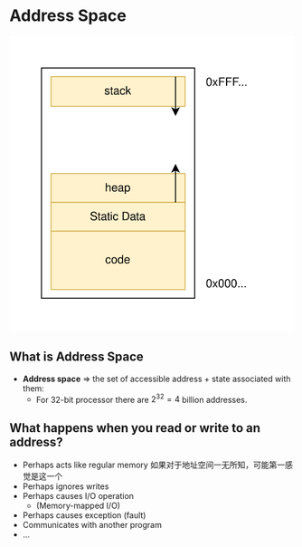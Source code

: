 # Address Space
![](address_space_01.svg)
## What is Address Space
- **Address space** => the set of accessible address + state associated with them:
	- For 32-bit processor there are $2^{32} = 4$ billion addresses.
## What happens when you read or write to an address?
- Perhaps acts like regular memory 如果对于地址空间一无所知，可能第一感觉是这一个
- Perhaps ignores writes
- Perhaps causes I/O operation
	- (Memory-mapped I/O)
- Perhaps causes exception (fault)
- Communicates with another program
- ...